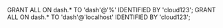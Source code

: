 GRANT ALL ON dash.* TO 'dash'@'%' IDENTIFIED BY 'cloud123';
GRANT ALL ON dash.* TO 'dash'@'localhost' IDENTIFIED BY 'cloud123';

